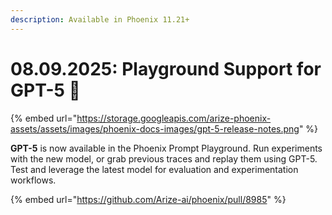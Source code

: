 ```yaml
---
description: Available in Phoenix 11.21+
---
```


# 08.09.2025: Playground Support for GPT-5 🚀

{% embed url="https://storage.googleapis.com/arize-phoenix-assets/assets/images/phoenix-docs-images/gpt-5-release-notes.png" %}

**GPT-5** is now available in the Phoenix Prompt Playground. Run experiments with the new model, or grab previous traces and replay them using GPT-5. Test and leverage the latest model for evaluation and experimentation workflows.

{% embed url="https://github.com/Arize-ai/phoenix/pull/8985" %}

